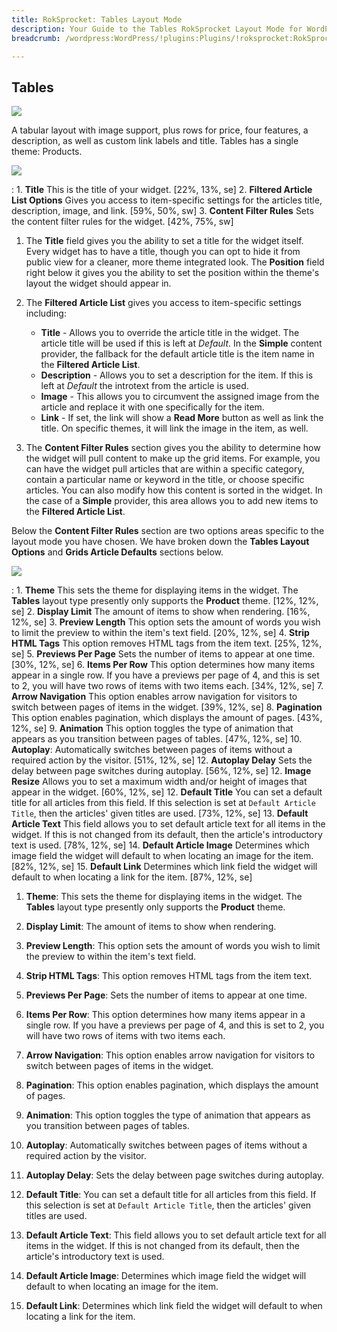 ```yaml
---
title: RokSprocket: Tables Layout Mode
description: Your Guide to the Tables RokSprocket Layout Mode for WordPress
breadcrumb: /wordpress:WordPress/!plugins:Plugins/!roksprocket:RokSprocket

---
```


Tables
-----

![][layout]

A tabular layout with image support, plus rows for price, four features, a description, as well as custom link labels and title. Tables has a single theme: Products.

![][layout_1]

:   1. **Title** This is the title of your widget. [22%, 13%, se]
    2. **Filtered Article List Options** Gives you access to item-specific settings for the articles title, description, image, and link. [59%, 50%, sw]
    3. **Content Filter Rules** Sets the content filter rules for the widget. [42%, 75%, sw]

1. The **Title** field gives you the ability to set a title for the widget itself. Every widget has to have a title, though you can opt to hide it from public view for a cleaner, more theme integrated look. The **Position** field right below it gives you the ability to set the position within the theme's layout the widget should appear in.

2. The **Filtered Article List** gives you access to item-specific settings including:

    * **Title** - Allows you to override the article title in the widget. The article title will be used if this is left at *Default*. In the **Simple** content provider, the fallback for the default article title is the item name in the **Filtered Article List**.
    * **Description** - Allows you to set a description for the item. If this is left at *Default* the introtext from the article is used. 
    * **Image** - This allows you to circumvent the assigned image from the article and replace it with one specifically for the item. 
    * **Link** - If set, the link will show a **Read More** button as well as link the title. On specific themes, it will link the image in the item, as well.

3. The **Content Filter Rules** section gives you the ability to determine how the widget will pull content to make up the grid items. For example, you can have the widget pull articles that are within a specific category, contain a particular name or keyword in the title, or choose specific articles. You can also modify how this content is sorted in the widget. In the case of a **Simple** provider, this area allows you to add new items to the **Filtered Article List**.

Below the **Content Filter Rules** section are two options areas specific to the layout mode you have chosen. We have broken down the **Tables Layout Options** and **Grids Article Defaults** sections below.

![][layout_2]

:   1. **Theme** This sets the theme for displaying items in the widget. The **Tables** layout type presently only supports the **Product** theme. [12%, 12%, se]
    2. **Display Limit** The amount of items to show when rendering. [16%, 12%, se]
    3. **Preview Length** This option sets the amount of words you wish to limit the preview to within the item's text field. [20%, 12%, se]
    4. **Strip HTML Tags** This option removes HTML tags from the item text. [25%, 12%, se]
    5. **Previews Per Page** Sets the number of items to appear at one time. [30%, 12%, se]
    6. **Items Per Row** This option determines how many items appear in a single row. If you have a previews per page of 4, and this is set to 2, you will have two rows of items with two items each. [34%, 12%, se]
    7. **Arrow Navigation** This option enables arrow navigation for visitors to switch between pages of items in the widget. [39%, 12%, se]
    8. **Pagination** This option enables pagination, which displays the amount of pages. [43%, 12%, se]
    9. **Animation** This option toggles the type of animation that appears as you transition between pages of tables. [47%, 12%, se]
    10. **Autoplay**: Automatically switches between pages of items without a required action by the visitor. [51%, 12%, se]
    12. **Autoplay Delay** Sets the delay between page switches during autoplay. [56%, 12%, se]
    12. **Image Resize** Allows you to set a maximum width and/or height of images that appear in the widget. [60%, 12%, se]
    12. **Default Title** You can set a default title for all articles from this field. If this selection is set at `Default Article Title`, then the articles' given titles are used. [73%, 12%, se]
    13. **Default Article Text** This field allows you to set default article text for all items in the widget. If this is not changed from its default, then the article's introductory text is used. [78%, 12%, se]
    14. **Default Article Image** Determines which image field the widget will default to when locating an image for the item. [82%, 12%, se]
    15. **Default Link** Determines which link field the widget will default to when locating a link for the item. [87%, 12%, se]

1. **Theme**: This sets the theme for displaying items in the widget. The **Tables** layout type presently only supports the **Product** theme.

2. **Display Limit**: The amount of items to show when rendering.

3. **Preview Length**: This option sets the amount of words you wish to limit the preview to within the item's text field.

4. **Strip HTML Tags**: This option removes HTML tags from the item text.

5. **Previews Per Page**: Sets the number of items to appear at one time.

6. **Items Per Row**: This option determines how many items appear in a single row. If you have a previews per page of 4, and this is set to 2, you will have two rows of items with two items each.

7. **Arrow Navigation**: This option enables arrow navigation for visitors to switch between pages of items in the widget.

8. **Pagination**: This option enables pagination, which displays the amount of pages.

9. **Animation**: This option toggles the type of animation that appears as you transition between pages of tables.

10. **Autoplay**: Automatically switches between pages of items without a required action by the visitor.

11. **Autoplay Delay**: Sets the delay between page switches during autoplay.

12. **Default Title**: You can set a default title for all articles from this field. If this selection is set at `Default Article Title`, then the articles' given titles are used.

13. **Default Article Text**: This field allows you to set default article text for all items in the widget. If this is not changed from its default, then the article's introductory text is used.

14. **Default Article Image**: Determines which image field the widget will default to when locating an image for the item.

15. **Default Link**: Determines which link field the widget will default to when locating a link for the item.



[layout]: assets/tables.jpeg
[layout_1]: assets/tables_1.jpeg
[layout_2]: assets/tables_2.jpeg